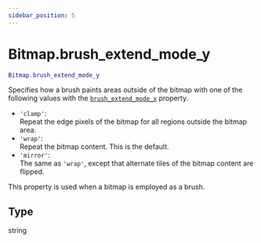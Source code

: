 ```yaml
---
sidebar_position: 5
---
```


# Bitmap.brush_extend_mode_y
```lua
Bitmap.brush_extend_mode_y
```

Specifies how a brush paints areas outside of the bitmap with one of the following values with the [`brush_extend_mode_x`](/libs/graphics/Bitmap/Bitmap_brush_extend_mode_x) property.

- `'clamp'`:<br/>
    Repeat the edge pixels of the bitmap for all regions outside the bitmap area.
- `'wrap'`:<br/>
    Repeat the bitmap content. This is the default.
- `'mirror'`:<br/>
    The same as `'wrap'`, except that alternate tiles of the bitmap content are flipped.

This property is used when a bitmap is employed as a brush.

## Type
string